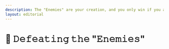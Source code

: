 ```yaml
---
description: The "Enemies" are your creation, and you only win if you accept the game.
layout: editorial
---
```


# 🥷 𝙳𝚎𝚏𝚎𝚊𝚝𝚒𝚗𝚐 𝚝𝚑𝚎 "𝙴𝚗𝚎𝚖𝚒𝚎𝚜"

